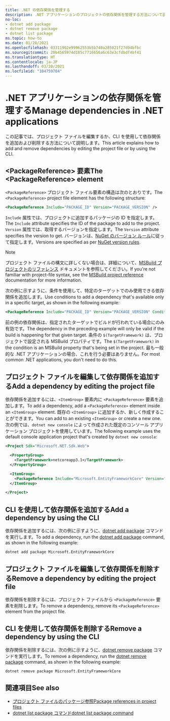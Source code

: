 ```yaml
---
title: .NET の依存関係を管理する
description: .NET アプリケーションのプロジェクトの依存関係を管理する方法について説明します。
no-loc:
- dotnet add package
- dotnet remove package
- dotnet list package
ms.topic: how-to
ms.date: 01/28/2021
ms.openlocfilehash: 03311902e99962553b5b740a285021f27d94bfbc
ms.sourcegitcommit: 20b4565974d185c7716656a6c63e3cfdbdf4bf41
ms.translationtype: HT
ms.contentlocale: ja-JP
ms.lasthandoff: 03/20/2021
ms.locfileid: "104759704"
---
```

# <a name="manage-dependencies-in-net-applications"></a><span data-ttu-id="c1ada-103">.NET アプリケーションの依存関係を管理する</span><span class="sxs-lookup"><span data-stu-id="c1ada-103">Manage dependencies in .NET applications</span></span>

<span data-ttu-id="c1ada-104">この記事では、プロジェクト ファイルを編集するか、CLI を使用して依存関係を追加および削除する方法について説明します。</span><span class="sxs-lookup"><span data-stu-id="c1ada-104">This article explains how to add and remove dependencies by editing the project file or by using the CLI.</span></span>

## <a name="the-packagereference-element"></a><span data-ttu-id="c1ada-105">\<PackageReference> 要素</span><span class="sxs-lookup"><span data-stu-id="c1ada-105">The \<PackageReference> element</span></span>

<span data-ttu-id="c1ada-106">`<PackageReference>` プロジェクト ファイル要素の構造は次のとおりです。</span><span class="sxs-lookup"><span data-stu-id="c1ada-106">The `<PackageReference>` project file element has the following structure:</span></span>

```xml
<PackageReference Include="PACKAGE_ID" Version="PACKAGE_VERSION" />
```

<span data-ttu-id="c1ada-107">`Include` 属性では、プロジェクトに追加するパッケージの ID を指定します。</span><span class="sxs-lookup"><span data-stu-id="c1ada-107">The `Include` attribute specifies the ID of the package to add to the project.</span></span> <span data-ttu-id="c1ada-108">`Version` 属性では、取得するバージョンを指定します。</span><span class="sxs-lookup"><span data-stu-id="c1ada-108">The `Version` attribute specifies the version to get.</span></span> <span data-ttu-id="c1ada-109">バージョンは、[NuGet のバージョン ルール](/nuget/create-packages/dependency-versions#version-ranges)に従って指定します。</span><span class="sxs-lookup"><span data-stu-id="c1ada-109">Versions are specified as per [NuGet version rules](/nuget/create-packages/dependency-versions#version-ranges).</span></span>

> [!NOTE]
> <span data-ttu-id="c1ada-110">プロジェクト ファイルの構文に詳しくない場合は、詳細について、[MSBuild プロジェクトのリファレンス](/visualstudio/msbuild/msbuild-project-file-schema-reference) ドキュメントを参照してください。</span><span class="sxs-lookup"><span data-stu-id="c1ada-110">If you're not familiar with project-file syntax, see the [MSBuild project reference](/visualstudio/msbuild/msbuild-project-file-schema-reference) documentation for more information.</span></span>

<span data-ttu-id="c1ada-111">次の例に示すように、条件を使用して、特定のターゲットでのみ使用できる依存関係を追加します。</span><span class="sxs-lookup"><span data-stu-id="c1ada-111">Use conditions to add a dependency that's available only in a specific target, as shown in the following example:</span></span>

```xml
<PackageReference Include="PACKAGE_ID" Version="PACKAGE_VERSION" Condition="'$(TargetFramework)' == 'netcoreapp2.1'" />
```

<span data-ttu-id="c1ada-112">前の例の依存関係は、指定されたターゲットでビルドが行われている場合にのみ有効です。</span><span class="sxs-lookup"><span data-stu-id="c1ada-112">The dependency in the preceding example will only be valid if the build is happening for that given target.</span></span> <span data-ttu-id="c1ada-113">条件の `$(TargetFramework)` は、プロジェクトで設定される MSBuild プロパティです。</span><span class="sxs-lookup"><span data-stu-id="c1ada-113">The `$(TargetFramework)` in the condition is an MSBuild property that's being set in the project.</span></span> <span data-ttu-id="c1ada-114">最も一般的な .NET アプリケーションの場合、これを行う必要はありません。</span><span class="sxs-lookup"><span data-stu-id="c1ada-114">For most common .NET applications, you don't need to do this.</span></span>

## <a name="add-a-dependency-by-editing-the-project-file"></a><span data-ttu-id="c1ada-115">プロジェクト ファイルを編集して依存関係を追加する</span><span class="sxs-lookup"><span data-stu-id="c1ada-115">Add a dependency by editing the project file</span></span>

<span data-ttu-id="c1ada-116">依存関係を追加するには、`<ItemGroup>` 要素内に `<PackageReference>` 要素を追加します。</span><span class="sxs-lookup"><span data-stu-id="c1ada-116">To add a dependency, add a `<PackageReference>` element inside an `<ItemGroup>` element.</span></span> <span data-ttu-id="c1ada-117">既存の `<ItemGroup>` に追加するか、新しく作成することができます。</span><span class="sxs-lookup"><span data-stu-id="c1ada-117">You can add to an existing `<ItemGroup>` or create a new one.</span></span> <span data-ttu-id="c1ada-118">次の例では、`dotnet new console` によって作成された既定のコンソール アプリケーション プロジェクトを使用しています。</span><span class="sxs-lookup"><span data-stu-id="c1ada-118">The following example uses the default console application project that's created by `dotnet new console`:</span></span>

```xml
<Project Sdk="Microsoft.NET.Sdk.Web">

  <PropertyGroup>
    <TargetFramework>netcoreapp3.1</TargetFramework>
  </PropertyGroup>

  <ItemGroup>
    <PackageReference Include="Microsoft.EntityFrameworkCore" Version="3.1.2" />
  </ItemGroup>

</Project>
```

## <a name="add-a-dependency-by-using-the-cli"></a><span data-ttu-id="c1ada-119">CLI を使用して依存関係を追加する</span><span class="sxs-lookup"><span data-stu-id="c1ada-119">Add a dependency by using the CLI</span></span>

<span data-ttu-id="c1ada-120">依存関係を追加するには、次の例に示すように、[dotnet add package](dotnet-add-package.md) コマンドを実行します。</span><span class="sxs-lookup"><span data-stu-id="c1ada-120">To add a dependency, run the [dotnet add package](dotnet-add-package.md) command, as shown in the following example:</span></span>

```dotnetcli
dotnet add package Microsoft.EntityFrameworkCore
```

## <a name="remove-a-dependency-by-editing-the-project-file"></a><span data-ttu-id="c1ada-121">プロジェクト ファイルを編集して依存関係を削除する</span><span class="sxs-lookup"><span data-stu-id="c1ada-121">Remove a dependency by editing the project file</span></span>

<span data-ttu-id="c1ada-122">依存関係を削除するには、プロジェクト ファイルから `<PackageReference>` 要素を削除します。</span><span class="sxs-lookup"><span data-stu-id="c1ada-122">To remove a dependency, remove its `<PackageReference>` element from the project file.</span></span>

## <a name="remove-a-dependency-by-using-the-cli"></a><span data-ttu-id="c1ada-123">CLI を使用して依存関係を削除する</span><span class="sxs-lookup"><span data-stu-id="c1ada-123">Remove a dependency by using the CLI</span></span>

<span data-ttu-id="c1ada-124">依存関係を削除するには、次の例に示すように、[dotnet remove package](dotnet-remove-package.md) コマンドを実行します。</span><span class="sxs-lookup"><span data-stu-id="c1ada-124">To remove a dependency, run the [dotnet remove package](dotnet-remove-package.md) command, as shown in the following example:</span></span>

```dotnetcli
dotnet remove package Microsoft.EntityFrameworkCore
```

## <a name="see-also"></a><span data-ttu-id="c1ada-125">関連項目</span><span class="sxs-lookup"><span data-stu-id="c1ada-125">See also</span></span>

* [<span data-ttu-id="c1ada-126">プロジェクト ファイルのパッケージ参照</span><span class="sxs-lookup"><span data-stu-id="c1ada-126">Package references in project files</span></span>](../project-sdk/msbuild-props.md#reference-properties)
* [<span data-ttu-id="c1ada-127">dotnet list package コマンド</span><span class="sxs-lookup"><span data-stu-id="c1ada-127">dotnet list package command</span></span>](dotnet-list-package.md)
